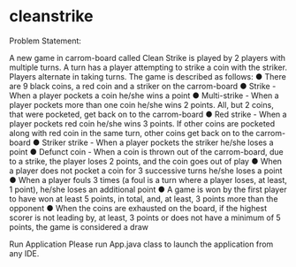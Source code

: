 # cleanstrike


Problem Statement:

A new game in carrom-board called Clean Strike is played by 2 players with multiple turns. A
turn has a player attempting to strike a coin with the striker. Players alternate in taking turns.
The game is described as follows:
● There are 9 black coins, a red coin and a striker on the carrom-board
● Strike - When a player pockets a coin he/she wins a point
● Multi-strike - When a player pockets more than one coin he/she wins 2 points. All, but 2
coins, that were pocketed, get back on to the carrom-board
● Red strike - When a player pockets red coin he/she wins 3 points. If other coins are
pocketed along with red coin in the same turn, other coins get back on to the
carrom-board
● Striker strike - When a player pockets the striker he/she loses a point
● Defunct coin - When a coin is thrown out of the carrom-board, due to a strike, the player
loses 2 points, and the coin goes out of play
● When a player does not pocket a coin for 3 successive turns he/she loses a point
● When a player fouls 3 times (a foul is a turn where a player loses, at least, 1 point),
he/she loses an additional point
● A game is won by the first player to have won at least 5 points, in total, and, at least, 3
points more than the opponent
● When the coins are exhausted on the board, if the highest scorer is not leading by, at
least, 3 points or does not have a minimum of 5 points, the game is considered a draw



Run Application
Please run App.java class to launch the application from any IDE.

